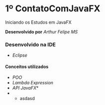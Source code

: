 # 1º ContatoComJavaFX
Iniciando os Estudos em JavaFX

**Desenvolvido por** *Arthur Felipe MS*

### Desenvolvido na IDE

* *Eclipse*

#### Conceitos utilizados 

* *POO*
* *Lambda Expression*
* *API JavaFX**
* * asdasd
